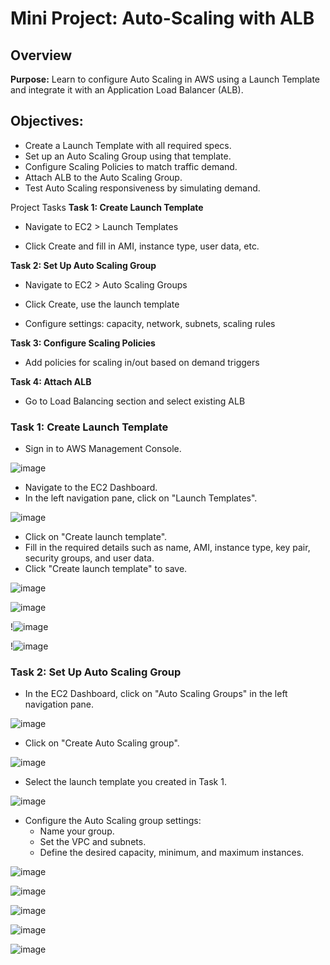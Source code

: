 # Mini Project: Auto-Scaling with ALB

## Overview

**Purpose:** Learn to configure Auto Scaling in AWS using a Launch Template and integrate it with an Application Load Balancer (ALB).

## Objectives:
- Create a Launch Template with all required specs.
- Set up an Auto Scaling Group using that template.
- Configure Scaling Policies to match traffic demand.
- Attach ALB to the Auto Scaling Group.
- Test Auto Scaling responsiveness by simulating demand.

Project Tasks
**Task 1: Create Launch Template**

- Navigate to EC2 > Launch Templates

- Click Create and fill in AMI, instance type, user data, etc.

**Task 2: Set Up Auto Scaling Group**

- Navigate to EC2 > Auto Scaling Groups

- Click Create, use the launch template

- Configure settings: capacity, network, subnets, scaling rules

**Task 3: Configure Scaling Policies**

- Add policies for scaling in/out based on demand triggers

**Task 4: Attach ALB**

- Go to Load Balancing section and select existing ALB


### Task 1: Create Launch Template
- Sign in to AWS Management Console.

![image](./img/01.png)

- Navigate to the EC2 Dashboard.
- In the left navigation pane, click on "Launch Templates".

![image](./img/02.png)

- Click on "Create launch template".
- Fill in the required details such as name, AMI, instance type, key pair, security groups, and user data.
- Click "Create launch template" to save.

![image](./img/03.png)

![image](./img/04.png)  

!![image](./img/05.png)

!![image](./img/06.png)

### Task 2: Set Up Auto Scaling Group
- In the EC2 Dashboard, click on "Auto Scaling Groups" in the left navigation pane.

![image](./img/07.png)

- Click on "Create Auto Scaling group".

![image](./img/08.png)

- Select the launch template you created in Task 1.

![image](./img/09.png)

- Configure the Auto Scaling group settings:
  - Name your group.
  - Set the VPC and subnets.
  - Define the desired capacity, minimum, and maximum instances.

![image](./img/10.png)

![image](./img/11.png)

![image](./img/12.png)

![image](./img/13.png)

![image](./img/14.png)
